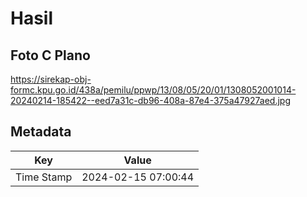 # Hasil

## Foto C Plano

https://sirekap-obj-formc.kpu.go.id/438a/pemilu/ppwp/13/08/05/20/01/1308052001014-20240214-185422--eed7a31c-db96-408a-87e4-375a47927aed.jpg


## Metadata

| Key        | Value               |
| ---------- | ------------------- |
| Time Stamp | 2024-02-15 07:00:44 |



